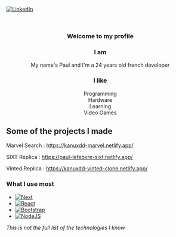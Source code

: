 
[![LinkedIn][linkedin-shield]][linkedin-url]


<br />
<div align="center">
<h3 align="center">Welcome to my profile</h3>

  <p align="center">
  
  ### I am
  My name's Paul and I'm a 24 years old french developer
  
  ### I like
  Programming  
  Hardware  
  Learning  
  Video Games  
  </p>
</div>



## Some of the projects I made

Marvel Search : https://kanuxdd-marvel.netlify.app/

SIXT Replica : https://paul-lefebvre-sixt.netlify.app/

Vinted Replica : https://kanuxdd-vinted-clone.netlify.app/

### What I use most

* [![Next][Next.js]][Next-url]
* [![React][React.js]][React-url]
* [![Bootstrap][Bootstrap.com]][Bootstrap-url]
* [![NodeJS][NodeJS.com]][NodeJS-url]

_This is not the full list of the technologies I know_


<!-- MARKDOWN LINKS & IMAGES -->
<!-- https://www.markdownguide.org/basic-syntax/#reference-style-links -->
[linkedin-shield]: https://img.shields.io/badge/-LinkedIn-black.svg?style=for-the-badge&logo=linkedin&colorB=555
[linkedin-url]: https://linkedin.com/in/paul-lefebvre-258baa214/
[Next.js]: https://img.shields.io/badge/next.js-000000?style=for-the-badge&logo=nextdotjs&logoColor=white
[Next-url]: https://nextjs.org/
[React.js]: https://img.shields.io/badge/React-20232A?style=for-the-badge&logo=react&logoColor=61DAFB
[React-url]: https://reactjs.org/
[Bootstrap.com]: https://img.shields.io/badge/Bootstrap-563D7C?style=for-the-badge&logo=bootstrap&logoColor=white
[Bootstrap-url]: https://getbootstrap.com
[NodeJS.com]: https://img.shields.io/badge/nodejs-0769AD?style=for-the-badge&logo=nodedotjs&logoColor=white&color=grey
[NodeJS-url]: https://nodejs.org
